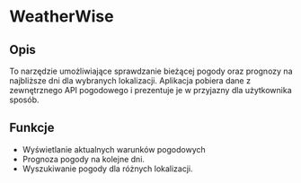 # WeatherWise

## Opis

To narzędzie umożliwiające sprawdzanie bieżącej pogody oraz prognozy na najbliższe dni dla wybranych lokalizacji. Aplikacja pobiera dane z zewnętrznego API pogodowego i prezentuje je w przyjazny dla użytkownika sposób.

## Funkcje

- Wyświetlanie aktualnych warunków pogodowych
- Prognoza pogody na kolejne dni.
- Wyszukiwanie pogody dla różnych lokalizacji.
